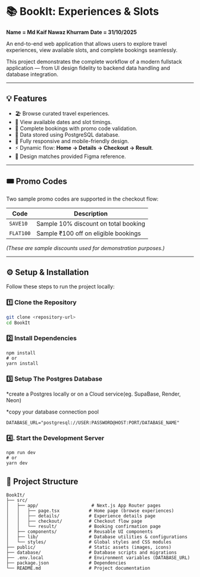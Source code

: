 # 📚 BookIt: Experiences & Slots

**Name = Md Kaif Nawaz Khurram**
**Date = 31/10/2025**

An end-to-end web application that allows users to explore travel experiences, view available slots, and complete bookings seamlessly.

This project demonstrates the complete workflow of a modern fullstack application — from UI design fidelity to backend data handling and database integration.

---

## 💡 Features

- 🏖️ Browse curated travel experiences.  
- 📅 View available dates and slot timings.  
- 🛒 Complete bookings with promo code validation.  
- 💾 Data stored using PostgreSQL database.  
- 📱 Fully responsive and mobile-friendly design.  
- ⚡ Dynamic flow: **Home → Details → Checkout → Result**.  
- 🎨 Design matches provided Figma reference.

---

## 🎟️ Promo Codes

Two sample promo codes are supported in the checkout flow:

| Code | Description |
|------|--------------|
| `SAVE10` | Sample 10% discount on total booking |
| `FLAT100` | Sample ₹100 off on eligible bookings |

*(These are sample discounts used for demonstration purposes.)*

---

## ⚙️ Setup & Installation

Follow these steps to run the project locally:

### 1️⃣ Clone the Repository
```bash
git clone <repository-url>
cd BookIt
```

### 2️⃣ Install Dependencies 

```undefined
npm install
# or
yarn install
```

### 3️⃣ Setup The Postgres Database

*create a Postgres locally or on a Cloud service(eg. SupaBase, Render, Neon)

*copy your database connection pool

```undefined
DATABASE_URL="postgresql://USER:PASSWORD@HOST:PORT/DATABASE_NAME"
```


### 4️⃣.	Start the Development Server

```undefined
npm run dev
# or
yarn dev
```

##  📁 Project Structure 

```undefined
BookIt/
├── src/
│   ├── app/                    # Next.js App Router pages
│   │   ├── page.tsx           # Home page (browse experiences)
│   │   ├── details/           # Experience details page
│   │   ├── checkout/          # Checkout flow page
│   │   └── result/            # Booking confirmation page
│   ├── components/            # Reusable UI components
│   ├── lib/                   # Database utilities & configurations
│   └── styles/                # Global styles and CSS modules
├── public/                    # Static assets (images, icons)
├── database/                  # Database scripts and migrations
├── .env.local                 # Environment variables (DATABASE_URL)
├── package.json               # Dependencies
└── README.md                  # Project documentation

```